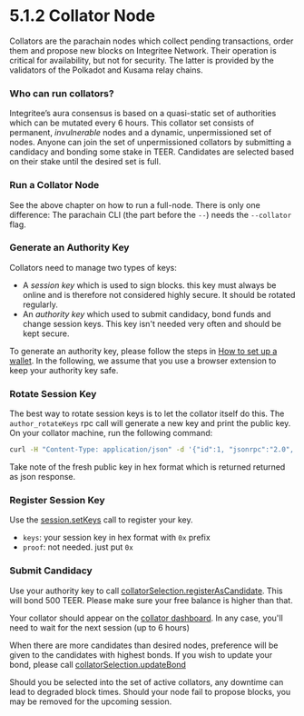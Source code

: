 # 5.1.2 Collator Node

Collators are the parachain nodes which collect pending transactions, order them and propose new blocks on Integritee Network. Their operation is critical for availability, but not for security. The latter is provided by the validators of the Polkadot and Kusama relay chains. 

### Who can run collators?

Integritee’s aura consensus is based on a quasi-static set of authorities which can be mutated every 6 hours. This collator set consists of permanent, *invulnerable* nodes and a dynamic, unpermissioned set of nodes. Anyone can join the set of unpermissioned collators by submitting a candidacy and bonding some stake in TEER. Candidates are selected based on their stake until the desired set is full.   

### Run a Collator Node

See the above chapter on how to run a full-node. There is only one difference: The parachain CLI (the part before the `--`) needs the `--collator` flag.

### Generate an Authority Key

Collators need to manage two types of keys: 
* A *session key* which is used to sign blocks. this key must always be online and is therefore not considered highly secure. It should be rotated regularly.
* An *authority key* which used to submit candidacy, bond funds and change session keys. This key isn't needed very often and should be kept secure.  

To generate an authority key, please follow the steps in [How to set up a wallet](../../2-integritee-network/2.4-teer-token/2.4.1-how-to-set-up-a-wallet.md). In the following, we assume that you use a browser extension to keep your authority key safe.

### Rotate Session Key

The best way to rotate session keys is to let the collator itself do this. The `author_rotateKeys` rpc call will generate a new key and print the public key. On your collator machine, run the following command:

```bash
curl -H "Content-Type: application/json" -d '{"id":1, "jsonrpc":"2.0", "method": "author_rotateKeys", "params":[]}' http://localhost:9944
```

Take note of the fresh public key in hex format which is returned returned as json response.

### Register Session Key

Use the [session.setKeys](https://polkadot.js.org/apps/?rpc=wss%3A%2F%2Fkusama.api.integritee.network#/extrinsics/decode/0x1600000000000000000000000000000000000000000000000000000000000000000000 ) call to register your key.
* `keys`: your session key in hex format with `0x` prefix
* `proof`: not needed. just put `0x` 

### Submit Candidacy

Use your authority key to call [collatorSelection.registerAsCandidate](https://polkadot.js.org/apps/?rpc=wss%3A%2F%2Fkusama.api.integritee.network#/extrinsics/decode/0x1503). This will bond 500 TEER. Please make sure your free balance is higher than that.

Your collator should appear on the [collator dashboard](https://polkadot.js.org/apps/?rpc=wss%3A%2F%2Fkusama.api.integritee.network#/collators). In any case, you'll need to wait for the next session (up to 6 hours)

When there are more candidates than desired nodes, preference will be given to the candidates with highest bonds. If you wish to update your bond, please call [collatorSelection.updateBond](https://polkadot.js.org/apps/?rpc=wss%3A%2F%2Fkusama.api.integritee.network#/extrinsics/decode/0x150700000000000000000000000000000000)

Should you be selected into the set of active collators, any downtime can lead to degraded block times. Should your node fail to propose blocks, you may be removed for the upcoming session.
